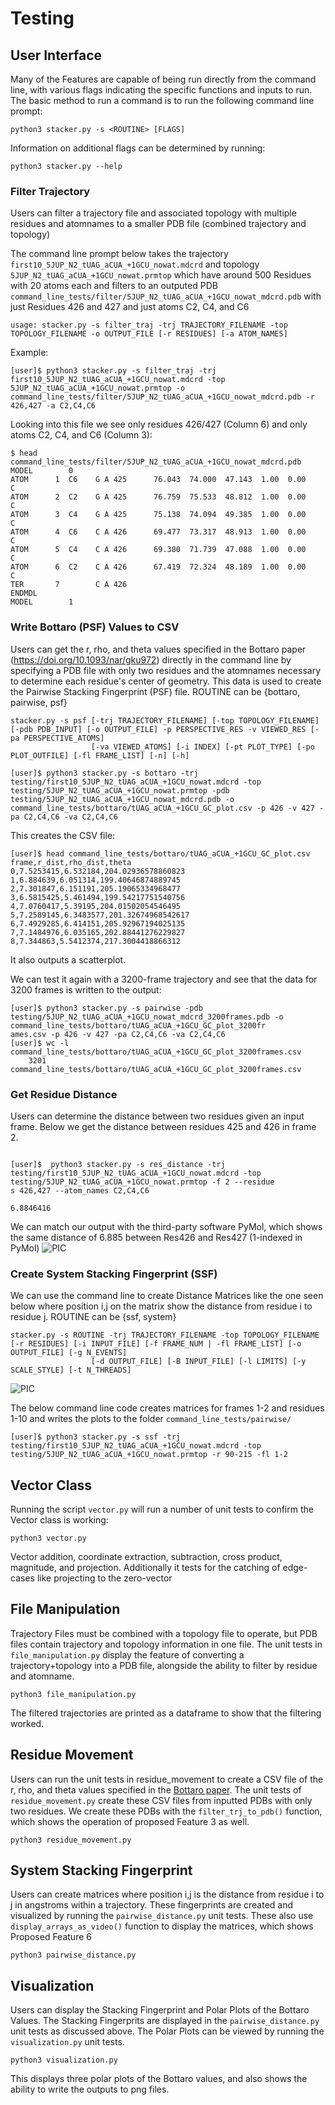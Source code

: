 # Testing

## User Interface

Many of the Features are capable of being run directly from the command line, with various flags indicating the specific functions and inputs to run. The basic method to run a command is to run the following command line prompt:

```
python3 stacker.py -s <ROUTINE> [FLAGS]
```

Information on additional flags can be determined by running:

```
python3 stacker.py --help
```

### Filter Trajectory

Users can filter a trajectory file and associated topology with multiple residues and atomnames to a smaller PDB file (combined trajectory and topology)

The command line prompt below takes the trajectory `first10_5JUP_N2_tUAG_aCUA_+1GCU_nowat.mdcrd` and topology `5JUP_N2_tUAG_aCUA_+1GCU_nowat.prmtop` which have around 500 Residues with 20 atoms each and filters to an outputed PDB `command_line_tests/filter/5JUP_N2_tUAG_aCUA_+1GCU_nowat_mdcrd.pdb` with just Residues 426 and 427 and just atoms C2, C4, and C6

```
usage: stacker.py -s filter_traj -trj TRAJECTORY_FILENAME -top TOPOLOGY_FILENAME -o OUTPUT_FILE [-r RESIDUES] [-a ATOM_NAMES]
```

Example:
```
[user]$ python3 stacker.py -s filter_traj -trj first10_5JUP_N2_tUAG_aCUA_+1GCU_nowat.mdcrd -top 5JUP_N2_tUAG_aCUA_+1GCU_nowat.prmtop -o command_line_tests/filter/5JUP_N2_tUAG_aCUA_+1GCU_nowat_mdcrd.pdb -r 426,427 -a C2,C4,C6
```

Looking into this file we see only residues 426/427 (Column 6) and only atoms C2, C4, and C6 (Column 3):

```
$ head command_line_tests/filter/5JUP_N2_tUAG_aCUA_+1GCU_nowat_mdcrd.pdb
MODEL        0
ATOM      1  C6    G A 425      76.043  74.000  47.143  1.00  0.00           C  
ATOM      2  C2    G A 425      76.759  75.533  48.812  1.00  0.00           C  
ATOM      3  C4    G A 425      75.138  74.094  49.385  1.00  0.00           C  
ATOM      4  C6    C A 426      69.477  73.317  48.913  1.00  0.00           C  
ATOM      5  C4    C A 426      69.380  71.739  47.088  1.00  0.00           C  
ATOM      6  C2    C A 426      67.419  72.324  48.189  1.00  0.00           C  
TER       7        C A 426
ENDMDL
MODEL        1
```

### Write Bottaro (PSF) Values to CSV

Users can get the r, rho, and theta values specified in the Bottaro paper (https://doi.org/10.1093/nar/gku972) directly in the command line by specifying a PDB file with only two residues and the atomnames necessary to determine each residue's center of geometry. This data is used to create the Pairwise Stacking Fingerprint (PSF) file. ROUTINE can be {bottaro, pairwise, psf}

```
stacker.py -s psf [-trj TRAJECTORY_FILENAME] [-top TOPOLOGY_FILENAME] [-pdb PDB_INPUT] [-o OUTPUT_FILE] -p PERSPECTIVE_RES -v VIEWED_RES [-pa PERSPECTIVE_ATOMS]
                  [-va VIEWED_ATOMS] [-i INDEX] [-pt PLOT_TYPE] [-po PLOT_OUTFILE] [-fl FRAME_LIST] [-n] [-h]
```

```
[user]$ python3 stacker.py -s bottaro -trj testing/first10_5JUP_N2_tUAG_aCUA_+1GCU_nowat.mdcrd -top testing/5JUP_N2_tUAG_aCUA_+1GCU_nowat.prmtop -pdb testing/5JUP_N2_tUAG_aCUA_+1GCU_nowat_mdcrd.pdb -o command_line_tests/bottaro/tUAG_aCUA_+1GCU_GC_plot.csv -p 426 -v 427 -pa C2,C4,C6 -va C2,C4,C6 
```

This creates the CSV file:
```
[user]$ head command_line_tests/bottaro/tUAG_aCUA_+1GCU_GC_plot.csv
frame,r_dist,rho_dist,theta
0,7.5253415,6.532184,204.02936578860823
1,6.884639,6.051314,199.40646874889745
2,7.301847,6.151191,205.19065334968477
3,6.5815425,5.461494,199.54217751540756
4,7.0760417,5.39195,204.01502054546495
5,7.2589145,6.3483577,201.32674968542617
6,7.4929285,6.414151,205.92967194025135
7,7.1484976,6.035165,202.88441276229827
8,7.344863,5.5412374,217.3004418866312
```

It also outputs a scatterplot.

We can test it again with a 3200-frame trajectory and see that the data for 3200 frames is written to the output:
```
[user]$ python3 stacker.py -s pairwise -pdb testing/5JUP_N2_tUAG_aCUA_+1GCU_nowat_mdcrd_3200frames.pdb -o command_line_tests/bottaro/tUAG_aCUA_+1GCU_GC_plot_3200fr
ames.csv -p 426 -v 427 -pa C2,C4,C6 -va C2,C4,C6 
[user]$ wc -l command_line_tests/bottaro/tUAG_aCUA_+1GCU_GC_plot_3200frames.csv
    3201 command_line_tests/bottaro/tUAG_aCUA_+1GCU_GC_plot_3200frames.csv
```

### Get Residue Distance
Users can determine the distance between two residues given an input frame. Below we get the distance between residues 425 and 426 in frame 2.
```

```

```
[user]$  python3 stacker.py -s res_distance -trj testing/first10_5JUP_N2_tUAG_aCUA_+1GCU_nowat.mdcrd -top testing/5JUP_N2_tUAG_aCUA_+1GCU_nowat.prmtop -f 2 --residue
s 426,427 --atom_names C2,C4,C6

6.8846416
```

We can match our output with the third-party software PyMol, which shows the same distance of 6.885 between Res426 and Res427 (1-indexed in PyMol)
![PIC](docs/images/three_res_distances.png)

### Create System Stacking Fingerprint (SSF)
We can use the command line to create Distance Matrices like the one seen below where position i,j on the matrix show the distance from residue i to residue j. ROUTINE can be {ssf, system}
```
stacker.py -s ROUTINE -trj TRAJECTORY_FILENAME -top TOPOLOGY_FILENAME [-r RESIDUES] [-i INPUT_FILE] [-f FRAME_NUM | -fl FRAME_LIST] [-o OUTPUT_FILE] [-g N_EVENTS]
                  [-d OUTPUT_FILE] [-B INPUT_FILE] [-l LIMITS] [-y SCALE_STYLE] [-t N_THREADS]
```

![PIC](docs/images/pairwise_matrix.png)

The below command line code creates matrices for frames 1-2 and residues 1-10 and writes the plots to the folder `command_line_tests/pairwise/`

```
[user]$ python3 stacker.py -s ssf -trj testing/first10_5JUP_N2_tUAG_aCUA_+1GCU_nowat.mdcrd -top testing/5JUP_N2_tUAG_aCUA_+1GCU_nowat.prmtop -r 90-215 -fl 1-2 
```

## Vector Class
Running the script `vector.py` will run a number of unit tests to confirm the Vector class is working:
```
python3 vector.py
```
Vector addition, coordinate extraction, subtraction, cross product, magnitude, and projection. Additionally it tests for the catching of edge-cases like projecting to the zero-vector

## File Manipulation

Trajectory Files must be combined with a topology file to operate, but PDB files contain trajectory and topology information in one file. The unit tests in `file_manipulation.py` display the feature of converting a trajectory+topology into a PDB file, alongside the ability to filter by residue and atomname.
```
python3 file_manipulation.py
```
The filtered trajectories are printed as a dataframe to show that the filtering worked.

## Residue Movement
Users can run the unit tests in residue_movement to create a CSV file of the r, rho, and theta values specified in the [Bottaro paper](https://doi.org/10.1093/nar/gku972). The unit tests of `residue_movement.py` create these CSV files from inputted PDBs with only two residues. We create these PDBs with the `filter_trj_to_pdb()` function, which shows the operation of proposed Feature 3 as well.
```
python3 residue_movement.py
```

## System Stacking Fingerprint
Users can create matrices where position i,j is the distance from residue i to j in angstroms within a trajectory. These fingerprints are created and visualized by running the `pairwise_distance.py` unit tests. These also use `display_arrays_as_video()` function to display the matrices, which shows Proposed Feature 6

```
python3 pairwise_distance.py
```

## Visualization
Users can display the Stacking Fingerprint and Polar Plots of the Bottaro Values. The Stacking Fingerprits are displayed in the `pairwise_distance.py` unit tests as discussed above. The Polar Plots can be viewed by running the `visualization.py` unit tests.

```
python3 visualization.py
```

This displays three polar plots of the Bottaro values, and also shows the ability to write the outputs to png files. 
